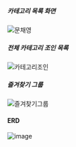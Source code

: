 ##### 카테고리 목록 화면
![문채영](https://user-images.githubusercontent.com/84116509/156516681-bedade55-90ba-4f39-81b9-66251c38c0ca.jpg)
##### 전체 카테고리 조인 목록
![카테고리조인](https://user-images.githubusercontent.com/84116509/157228300-da02298f-962d-46cd-94a2-4a6412bcde88.jpg)
##### 즐겨찾기 그룹
![즐겨찾기그룹](https://user-images.githubusercontent.com/84116509/157228329-5ecec84d-74a6-439f-b5a8-6ce1d1dec48f.jpg)
#### ERD
![image](https://user-images.githubusercontent.com/84116509/157006017-fd2bc9a5-ae5a-4f9d-94bf-fe79dbbf2d2a.png)
